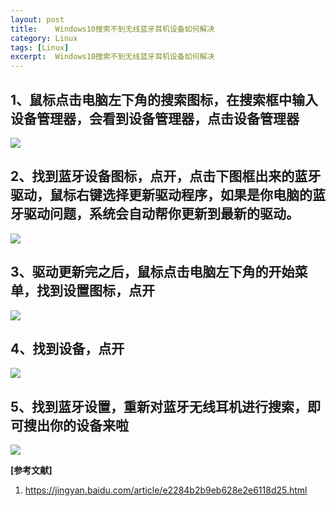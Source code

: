 ```yaml
---
layout: post
title:    Windows10搜索不到无线蓝牙耳机设备如何解决
category: Linux
tags: [Linux]
excerpt:  Windows10搜索不到无线蓝牙耳机设备如何解决
---
```




## 1、鼠标点击电脑左下角的搜索图标，在搜索框中输入设备管理器，会看到设备管理器，点击设备管理器 ##

![](http://www.nangongyibin.com/assets/images/Linux/149.png)

## 2、找到蓝牙设备图标，点开，点击下图框出来的蓝牙驱动，鼠标右键选择更新驱动程序，如果是你电脑的蓝牙驱动问题，系统会自动帮你更新到最新的驱动。 ##

![](http://www.nangongyibin.com/assets/images/Linux/150.png)

## 3、驱动更新完之后，鼠标点击电脑左下角的开始菜单，找到设置图标，点开 ##

![](http://www.nangongyibin.com/assets/images/Linux/151.png)

## 4、找到设备，点开 ##

![](http://www.nangongyibin.com/assets/images/Linux/152.png)

## 5、找到蓝牙设置，重新对蓝牙无线耳机进行搜索，即可搜出你的设备来啦 ##

![](http://www.nangongyibin.com/assets/images/Linux/153.png)


**[参考文献]**

1. <https://jingyan.baidu.com/article/e2284b2b9eb628e2e6118d25.html>